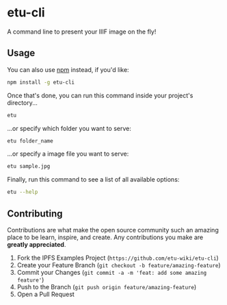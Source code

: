 # etu-cli
A command line to present your IIIF image on the fly!

## Usage
You can also use [npm](https://www.npmjs.com/) instead, if you'd like:

```bash
npm install -g etu-cli
```

Once that's done, you can run this command inside your project's directory...

```bash
etu
```

...or specify which folder you want to serve:

```bash
etu folder_name
```

...or specify a image file you want to serve:

```bash
etu sample.jpg
```

Finally, run this command to see a list of all available options:

```bash
etu --help
```
## Contributing

Contributions are what make the open source community such an amazing place to be learn, inspire, and create. Any contributions you make are **greatly appreciated**.

1. Fork the IPFS Examples Project (`https://github.com/etu-wiki/etu-cli`)
2. Create your Feature Branch (`git checkout -b feature/amazing-feature`)
3. Commit your Changes (`git commit -a -m 'feat: add some amazing feature'`)
4. Push to the Branch (`git push origin feature/amazing-feature`)
5. Open a Pull Request